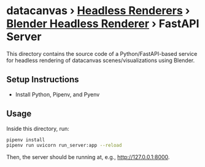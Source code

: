 # **datacanvas** › [Headless Renderers](../../) › [Blender Headless Renderer](../) › FastAPI Server

This directory contains the source code of a Python/FastAPI-based service for headless rendering of datacanvas scenes/visualizations using Blender.

## Setup Instructions

- Install Python, Pipenv, and Pyenv


## Usage

Inside this directory, run:

```bash
pipenv install
pipenv run uvicorn run_server:app --reload
```

Then, the server should be running at, e.g., http://127.0.0.1:8000.
